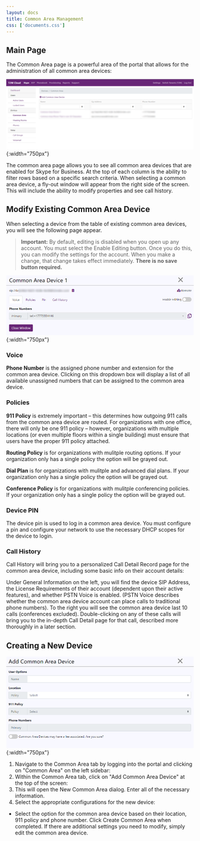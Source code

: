 ```yaml
---
layout: docs
title: Common Area Management
css: ['documents.css']
---
```


## Main Page

The Common Area page is a powerful area of the portal that allows for the administration of all common area devices: 

![Cloud Portal](/assets/images/common.1.png){:width="750px"}

The common area page allows you to see all common area devices that are enabled for Skype for Business.  At the top of each column is the ability to filter rows based on a specific search criteria.  When selecting a common area device, a fly-out window will appear from the right side of the screen.  This will include the ability to modify properties and see call history.

## Modify Existing Common Area Device

When selecting a device from the table of existing common area devices, you will see the following page appear.

> **Important:** By default, editing is disabled when you open up any account.  You must select the Enable Editing button.  Once you do this, you can modify the settings for the account.  When you make a change, that change takes effect immediately.  **There is no save button required.**

![Cloud Portal](/assets/images/common.2.png){:width="750px"}

### Voice

**Phone Number** is the assigned phone number and extension for the common area device. Clicking on this dropdown box will display a list of all available unassigned numbers that can be assigned to the common area device.  

### Policies

**911 Policy** is extremely important – this determines how outgoing 911 calls from the common area device are routed. For organizations with one office, there will only be one 911 policy – however, organizations with multiple locations (or even multiple floors within a single building) must ensure that users have the proper 911 policy attached.  

**Routing Policy** is for organizations with mulitple routing options.  If your organization only has a single policy the option will be grayed out.

**Dial Plan** is for organizations with mulitple and advanced dial plans.  If your organization only has a single policy the option will be grayed out.

**Conference Policy** is for organizations with mulitple conferencing policies.  If your organization only has a single policy the option will be grayed out.

### Device PIN

The device pin is used to log in a common area device.  You must configure a pin and configure your network to use the necessary DHCP scopes for the device to login.

### Call History

Call History will bring you to a personalized Call Detail Record page for the common area device, including some basic info on their account details: 

Under General Information on the left, you will find the device SIP Address, the License Requirements of their account (dependent upon their active features), and whether PSTN Voice is enabled. (PSTN Voice describes whether the common area device account can place calls to traditional phone numbers). To the right you will see the common area device last 10 calls (conferences excluded). Double-clicking on any of these calls will bring you to the in-depth Call Detail page for that call, described more thoroughly in a later section.

## Creating a New Device

![Cloud Portal](/assets/images/common.3.png){:width="750px"}

1. Navigate to the Common Area tab by logging into the portal and clicking on "Common Area" on the left sidebar: 
2. Within the Common Area tab, click on "Add Common Area Device" at the top of the screen:
3. This will open the New Common Area dialog.  Enter all of the necessary information. 
4. Select the appropriate configurations for the new device: 
- Select the option for the common area device based on their location, 911 policy and phone number.  Click Create Common Area when completed.  If there are additional settings you need to modify, simply edit the common area device.
